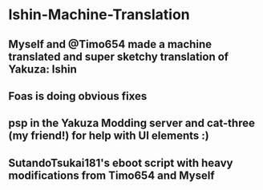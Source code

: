 # Ishin-Machine-Translation
## Myself and @Timo654 made a machine translated and super sketchy translation of Yakuza: Ishin
## Foas is doing obvious fixes  
## psp in the Yakuza Modding server and cat-three (my friend!) for help with UI elements :)

## SutandoTsukai181's eboot script with heavy modifications from Timo654 and Myself